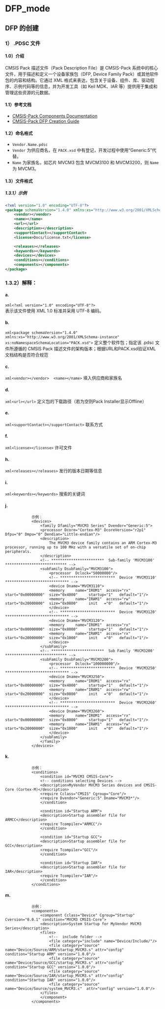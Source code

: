 # DFP_mode

## DFP 的创建

### 1） .PDSC 文件

#### 1.0）介绍

CMSIS Pack 描述文件（Pack Description File）是 CMSIS-Pack 系统中的核心文件，用于描述和定义一个设备家族包（DFP, Device Family Pack）或其他软件包的内容和结构。它通过 XML 格式来表达，包含关于设备、组件、库、驱动程序、示例代码等的信息，并为开发工具（如 Keil MDK、IAR 等）提供用于集成和管理这些资源的元数据。

#### 1.1）参考文档

- [CMSIS-Pack Components Documentation](https://www.keil.com/pack/doc/CMSIS_Dev/Pack/html/cp_SWComponents.html)
- [CMSIS-Pack DFP Creation Guide](https://www.keil.com/pack/doc/CMSIS_Dev/Pack/html/createPack_DFP.html#:~:text=A%20Software%20Pack%20that%20contains%20a%20%3Cdevices%3E%20element,device%20or%20a%20device%20family%20in%20more%20detail.)

#### 1.2）命名格式

- `Vendor.Name.pdsc`
- `Vendor` 为供应商名，在 `PACK.xsd` 中有登记，开发过程中使用“Generic:5”代替。
- `Name` 为家族名，如芯片 MVCM3 包含 MVCM3100 和 MVCM3200，则 `Name` 为 MVCM3。

#### 1.3）文件格式

##### 1.3.1）示例

```xml
<?xml version="1.0" encoding="UTF-8"?>
<package schemaVersion="1.4.0" xmlns:xs="http://www.w3.org/2001/XMLSchema-instance" xs:noNamespaceSchemaLocation="PACK.xsd">
    <vendor></vendor>
    <name></name>
    <url></url>
    <description></description>
    <supportContact></supportContact>
    <license>Docs/license.txt</license> 

    <releases></releases>
    <keywords></keywords>
    <devices></devices>
    <conditions></conditions>
    <components></components>
</package>
```
### 1.3.2）解释：
#### a.
```xml<?xml version="1.0" encoding="UTF-8"?>```  
表示该文件使用 XML 1.0 标准并采用 UTF-8 编码。
#### b. 
```xml<package schemaVersion="1.4.0" xmlns:xs="http://www.w3.org/2001/XMLSchema-instance" xs:noNamespaceSchemaLocation="PACK.xsd">```
定义整个软件包；指定该 .pdsc 文件所遵循的 CMSIS Pack 描述文件的架构版本；根据URL和PACK.xsd验证XML文档结构是否符合规范
                
#### c. 
```xml<vendor></vendor>  <name></name>```
填入供应商和家族名
            
#### d. 
```xml<url></url>```
定义包的下载路径（若为空则Pack Installer显示Offline）
#### e. 
```xml<supportContact></supportContact>```
联系方式
#### f. 
```xml<license></license>```
许可文件
#### h. 
```xml<releases></releases>```
发行的版本日期等信息
#### i. 
```xml<keywords></keywords>```
搜索的关键词

#### j. <devices></devices>
                示例：
                <devices>
                    <family Dfamily="MVCM3 Series" Dvendor="Generic:5">
                    <processor Dcore="Cortex-M3" DcoreVersion="r2p1" Dfpu="0" Dmpu="0" Dendian="Little-endian"/>
                    <description>
                        The MVCM3 device family contains an ARM Cortex-M3 processor, running up to 100 MHz with a versatile set of on-chip peripherals.
                    </description>
                    <!-- ************************  Sub-family 'MVCM3100'  **************************** -->
                    <subFamily DsubFamily="MVCM3100">
                        <processor  Dclock="50000000"/>
                        <!-- *************************  Device 'MVCM3110'  ***************************** -->
                        <device Dname="MVCM3110">
                        <memory     name="IROM1"  access="rx"       start="0x00000000"  size="0x4000"     startup="1"   default="1"/>
                        <memory     name="IRAM1"  access="rw"       start="0x20000000"  size="0x0800"     init   ="0"   default="1"/>
                        </device>
                        <!-- *************************  Device 'MVCM3120'  ***************************** -->
                        <device Dname="MVCM3120">
                        <memory     name="IROM1"  access="rx"        start="0x00000000"  size="0x8000"     startup="1"   default="1"/>
                        <memory     name="IRAM1"  access="rx"        start="0x20000000"  size="0x1000"     init   ="0"   default="1"/>
                        </device>
                    </subFamily>
                    <!-- ************************  Sub Family 'MVCM3200'  **************************** -->
                    <subFamily DsubFamily="MVCM3200">
                        <processor  Dclock="100000000"/>
                        <!-- *************************  Device 'MVCM3250'  ***************************** -->
                        <device Dname="MVCM3250">
                        <memory     name="IROM1"  access="rx"         start="0x00000000"  size="0x4000"     startup="1"   default="1"/>
                        <memory     name="IRAM1"  access="rw"         start="0x20000000"  size="0x0800"     init   ="0"   default="1"/>
                        </device>
                        <!-- *************************  Device 'MVCM3260'  ***************************** -->
                        <device Dname="MVCM3260">
                        <memory     name="IROM1"  access="rx"         start="0x00000000"  size="0x8000"     startup="1"   default="1"/>
                        <memory     name="IRAM1"  access="rw"         start="0x20000000"  size="0x1000"     init   ="0"   default="1"/>
                        </device>
                    </subFamily>
                    </family>
                </devices>

#### k. <conditions></conditions>
                示例：
                <conditions>
                    <condition id="MVCM3 CMSIS-Core">
                    <!-- conditions selecting Devices -->
                    <description>MyVendor MVCM3 Series devices and CMSIS-Core (Cortex-M)</description>
                    <require Cclass="CMSIS" Cgroup="Core"/>
                    <require Dvendor="Generic:5" Dname="MVCM3*"/>
                    </condition>
                    
                    <condition id="Startup ARM">
                    <description>Startup assembler file for ARMCC</description>
                    <require Tcompiler="ARMCC"/>
                    </condition>

                    <condition id="Startup GCC">
                    <description>Startup assembler file for GCC</description>
                    <require Tcompiler="GCC"/>
                    </condition>

                    <condition id="Startup IAR">
                    <description>Startup assembler file for IAR</description>
                    <require Tcompiler="IAR"/>
                    </condition>
                </conditions>
                
#### m. <components></components>
                示例：
                <components>
                    <component Cclass="Device" Cgroup="Startup" Cversion="0.0.1" condition="MVCM3 CMSIS-Core">
                    <description>System Startup for MyVendor MVCM3 Series</description>
                    <files>
                        <!--  include folder -->
                        <file category="include" name="Device/Include/"/>
                        <file category="source"  name="Device/Source/ARM/startup_MVCM3.s" attr="config" condition="Startup ARM" version="1.0.0"/>
                        <file category="source"  name="Device/Source/GCC/startup_MVCM3.s" attr="config" condition="Startup GCC" version="1.0.0"/>
                        <file category="source"  name="Device/Source/IAR/startup_MVCM3.s" attr="config" condition="Startup IAR" version="1.0.0"/>
                        <file category="source"  name="Device/Source/system_MVCM3.c"  attr="config" version="1.0.0"/>
                    </files>
                    </component>
                </components>
